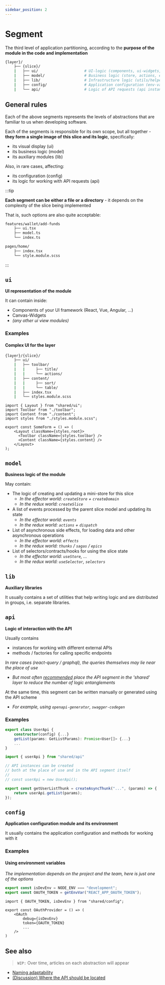 ```yaml
---
sidebar_position: 2
---
```


# Segment

The third level of application partitioning, according to the **purpose of the module in the code and implementation**

```sh
{layer}/
    ├── {slice}/
    |   ├── ui/                     # UI-logic (components, ui-widgets, ...)
    |   ├── model/                  # Business logic (store, actions, effects, reducers, ...)
    |   ├── lib/                    # Infrastructure logic (utils/helpers)
    |   ├── config/                 # Application configuration (env-vars, ...)
    |   └── api/                    # Logic of API requests (api instances, requests, ...)
```

## General rules

Each of the above segments represents the levels of abstractions that are familiar to us when developing software.

Each of the segments is responsible for its own scope, but all together - **they form a single image of this slice and its logic**, specifically:

- its visual display (ui)
- its business logic (model)
- its auxiliary modules (lib)

Also, in rare cases, affecting:

- its configuration (config)
- its logic for working with API requests (api)

:::tip

**Each segment can be either a file or a directory** - it depends on the complexity of the slice being implemented

That is, such options are also quite acceptable:

```sh
features/wallet/add-funds
    ├── ui.tsx
    ├── model.ts
    └── index.ts
```

```sh
pages/home/
    ├── index.tsx
    └── style.module.scss
```

:::

## `ui`

**UI representation of the module**

It can contain inside:

- Components of your UI framework (React, Vue, Angular, ...)
- Canvas-Widgets
- *(any other ui view modules)*

### Examples

#### Complex UI for the layer

```sh
{layer}/{slice}/
    ├── ui/
    |   ├── toolbar/
    |   |     ├── title/
    |   |     └── actions/
    |   ├── content/
    |   |     ├── sort/
    |   |     └── table/
    |   ├── index.tsx
    |   └── styles.module.scss
```

```tsx title={layer}/{slice}/ui/index.tsx
import { Layout } from "shared/ui";
import Toolbar from "./toolbar";
import Content from "./content";
import styles from "./styles.module.scss";

export const SomeForm = () => (
    <Layout className={styles.root}>
      <Toolbar className={styles.toolbar} />  
      <Content className={styles.content} />
    </Layout>
);
```

## `model`

**Business logic of the module**

May contain:

- The logic of creating and updating a mini-store for this slice
  - *In the effector world: `createStore` + `createDomain`*
  - *In the redux world: `createSlice`*
- A list of events processed by the parent slice model and updating its state
  - *In the effector world: `events`*
  - *In the redux world: `actions` + `dispatch`*
- List of asynchronous side effects, for loading data and other asynchronous operations
  - *In the effector world: `effects`*
  - *In the redux world: `thunks` / `sagas` / `epics`*
- List of selectors/contracts/hooks for using the slice state
  - *In the effector world: `useStore`, ...*
  - *In the redux world: `useSelector`, `selectors`*

## `lib`

**Auxiliary libraries**

It usually contains a set of utilities that help writing logic and are distributed in groups, i.e. separate libraries.

## `api`

**Logic of interaction with the API**

Usually contains

- instances for working with different external APIs
- methods / factories for calling specific endpoints

*In rare cases (react-query / graphql), the queries themselves may lie near the place of use*

- *But most often [recommended][disc-api] place the API segment in the 'shared' layer to reduce the number of logic entanglements*

At the same time, this segment can be written manually or generated using the API scheme

- *For example, using `openapi-generator`, `swagger-codegen`*

### Examples

```ts title=**/**/api/user.ts
export class UserApi {
    constructor(config) {...}
    getList(params: GetListParams): Promise<User[]> {...}
    ...
}
```

```ts title=**/**/model/thunks.ts
import { userApi } from "shared/api"

// API instances can be created
// both at the place of use and in the API segment itself
//
// const userApi = new UserApi();

export const getUserListThunk = createAsyncThunk("...", (params) => {
    return userApi.getList(params);
});
```

## `config`

**Application configuration module and its environment**

It usually contains the application configuration and methods for working with it

### Examples

#### Using environment variables

*The implementation depends on the project and the team, here is just one of the options*

```ts title=shared/config/index.ts
export const isDevEnv = NODE_ENV === "development";
export const OAUTH_TOKEN = getEnvVar("REACT_APP_OAUTH_TOKEN");
```

```tsx title=**/**/index.tsx
import { OAUTH_TOKEN, isDevEnv } from "shared/config";

export const OAuthProvider = () => (
    <OAuth
        debug={isDevEnv}
        token={OAUTH_TOKEN}
        ...
    />
)
```

## See also

> `WIP:` Over time, articles on each abstraction will appear

- [Naming adaptability][refs-naming-adaptability]
- [(Discussion) Where the API should be located][disc-api]

[refs-naming-adaptability]: /docs/about/understanding/naming

[disc-api]: https://github.com/feature-sliced/documentation/discussions/66
